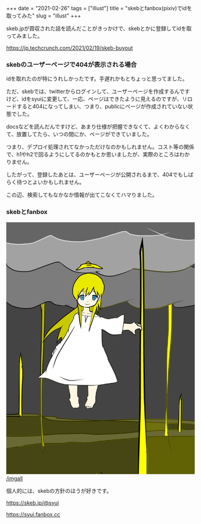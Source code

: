 +++
date = "2021-02-26"
tags = ["illust"]
title = "skebとfanbox(pixiv)でidを取ってみた"
slug = "illust"
+++

skeb.jpが買収された話を読んだことがきっかけで、skebとかに登録してidを取ってみました。

https://jp.techcrunch.com/2021/02/19/skeb-buyout

### skebのユーザーページで404が表示される場合

idを取れたのが特にうれしかったです。手遅れかもとちょっと思ってました。

ただ、skebでは、twitterからログインして、ユーザーページを作成するんですけど、idをsyuiに変更して、一応、ページはできたように見えるのですが、リロードすると404になってしまい、つまり、publicにページが作成されていない状態でした。

docsなどを読んだんですけど、あまり仕様が把握できなくて、よくわからなくて、放置してたら、いつの間にか、ページができていました。

つまり、デプロイ処理されてなかっただけなのかもしれません。コスト等の関係で、h1やh2で回るようにしてるのかもとか思いましたが、実際のところはわかりません。

したがって、登録したあとは、ユーザーページが公開されるまで、404でもしばらく待つとよいかもしれません。

この辺、検索してもなかなか情報が出てこなくてハマりました。

### skebとfanbox

![](/img/yui_64.png)
[/imgall](/imgall)

個人的には、skebの方針のほうが好きです。

https://skeb.jp/@syui

https://syui.fanbox.cc
